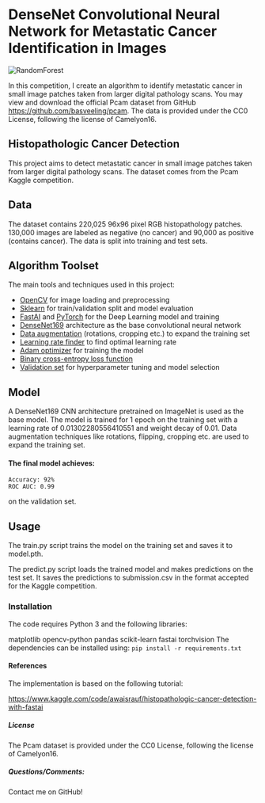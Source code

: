 # DenseNet Convolutional Neural Network for Metastatic Cancer Identification in Images

![RandomForest](https://github.com/mitch-henderson/densenet_convolutional_neural_network_applied_to_identify_metastatic_cancer_in_images_cspb3202-hw5/blob/main/2023_08_mitch___h_densenet_convolutional_neural_network_applied_to_iden.png)
   
In this competition, I create an algorithm to identify metastatic cancer in small image patches taken from larger digital pathology scans. You may view and download the official Pcam dataset from GitHub https://github.com/basveeling/pcam. The data is provided under the CC0 License, following the license of Camelyon16.
   
## Histopathologic Cancer Detection
This project aims to detect metastatic cancer in small image patches taken from larger digital pathology scans. The dataset comes from the Pcam Kaggle competition. 
             
## Data              
The dataset contains 220,025 96x96 pixel RGB histopathology patches. 130,000 images are labeled as negative (no cancer) and 90,000 as positive (contains cancer). The data is split into training and test sets.    
## Algorithm Toolset         
The main tools and techniques used in this project:              
          
- [OpenCV](https://www.analyticsvidhya.com/blog/2021/09/a-beginners-guide-to-image-processing-with-opencv-and-python/) for image loading and preprocessing 
- [Sklearn](https://scikit-learn.org/stable/modules/cross_validation.html) for train/validation split and model evaluation 
- [FastAI](https://github.com/fastai/fastai) and [PyTorch](https://pytorch.org/) for the Deep Learning model and training
- [DenseNet169](https://www.tensorflow.org/api_docs/python/tf/keras/applications/densenet/DenseNet169) architecture as the base convolutional neural network
- [Data augmentation](https://towardsdatascience.com/a-beginners-guide-to-image-augmentations-in-machine-learning-22c48a2fbd99) (rotations, cropping etc.) to expand the training set
- [Learning rate finder](https://pytorch-lightning.readthedocs.io/en/0.9.0/lr_finder.html#:~:text=As%20described%20in%20this%20paper,choosing%20a%20optimal%20initial%20lr.) to find optimal learning rate
- [Adam optimizer](https://machinelearningmastery.com/adam-optimization-algorithm-for-deep-learning/) for training the model
- [Binary cross-entropy loss function](https://www.analyticsvidhya.com/blog/2021/03/binary-cross-entropy-log-loss-for-binary-classification/)
- [Validation set](https://medium.com/@sanidhyaagrawal08/what-is-hyperparameter-tuning-cross-validation-and-holdout-validation-and-model-selection-a818d225998d) for hyperparameter tuning and model selection
  
     
## Model 
A DenseNet169 CNN architecture pretrained on ImageNet is used as the base model. The model is trained for 1 epoch on the training set with a learning rate of 0.01302280556410551 and weight decay of 0.01. Data augmentation techniques like rotations, flipping, cropping etc. are used to expand the training set.
 
#### The final model achieves:

```
Accuracy: 92%
ROC AUC: 0.99
```
on the validation set.

## Usage
The train.py script trains the model on the training set and saves it to model.pth.

The predict.py script loads the trained model and makes predictions on the test set. It saves the predictions to submission.csv in the format accepted for the Kaggle competition.

### Installation
The code requires Python 3 and the following libraries:

matplotlib
opencv-python
pandas 
scikit-learn
fastai
torchvision
The dependencies can be installed using:
``` pip install -r requirements.txt ```
#### References
The implementation is based on the following tutorial:

https://www.kaggle.com/code/awaisrauf/histopathologic-cancer-detection-with-fastai

##### License
The Pcam dataset is provided under the CC0 License, following the license of Camelyon16.

##### Questions/Comments: 
Contact me on GitHub!
